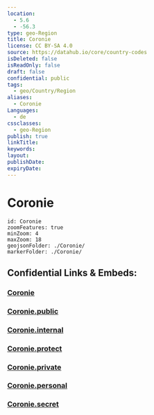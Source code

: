 ```yaml
---
location:
  - 5.6
  - -56.3
type: geo-Region
title: Coronie
license: CC BY-SA 4.0
source: https://datahub.io/core/country-codes
isDeleted: false
isReadOnly: false
draft: false
confidential: public
tags:
  - geo/Country/Region
aliases:
  - Coronie
Languages:
  - de
cssclasses:
  - geo-Region
publish: true
linkTitle:
keywords:
layout:
publishDate:
expiryDate:
---
```


# Coronie

```leaflet
id: Coronie
zoomFeatures: true 
minZoom: 4 
maxZoom: 18
geojsonFolder: ./Coronie/
markerFolder: ./Coronie/
```


## Confidential Links & Embeds: 

### [Coronie](/_Standards/Earth/Continent/America~South/Suriname/Districts~Suriname/Coronie.md) 

### [Coronie.public](/_public/Earth/Continent/America~South/Suriname/Districts~Suriname/Coronie.public.md) 

### [Coronie.internal](/_internal/Earth/Continent/America~South/Suriname/Districts~Suriname/Coronie.internal.md) 

### [Coronie.protect](/_protect/Earth/Continent/America~South/Suriname/Districts~Suriname/Coronie.protect.md) 

### [Coronie.private](/_private/Earth/Continent/America~South/Suriname/Districts~Suriname/Coronie.private.md) 

### [Coronie.personal](/_personal/Earth/Continent/America~South/Suriname/Districts~Suriname/Coronie.personal.md) 

### [Coronie.secret](/_secret/Earth/Continent/America~South/Suriname/Districts~Suriname/Coronie.secret.md)

